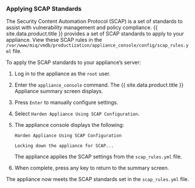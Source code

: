 ### Applying SCAP Standards

The Security Content Automation Protocol (SCAP) is a set of standards to
assist with vulnerability management and policy compliance.
{{ site.data.product.title }} provides a set of SCAP standards to apply to your
appliance. View these SCAP rules in the
`/var/www/miq/vmdb/productization/appliance_console/config/scap_rules.yml`
file.

To apply the SCAP standards to your appliance’s server:

1.  Log in to the appliance as the `root` user.

2.  Enter the `appliance_console` command. The {{ site.data.product.title }} Appliance
    summary screen displays.

3.  Press `Enter` to manually configure settings.

4.  Select `Harden Appliance Using SCAP Configuration`.

5.  The appliance console displays the following:

        Harden Appliance Using SCAP Configuration

        Locking down the appliance for SCAP...

    The appliance applies the SCAP settings from the `scap_rules.yml`
    file.

6.  When complete, press any key to return to the summary screen.

The appliance now meets the SCAP standards set in the `scap_rules.yml`
file.
